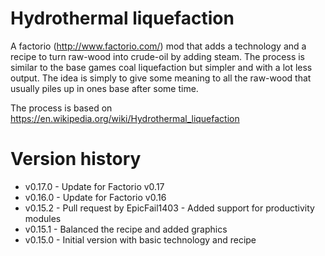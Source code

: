 # Hydrothermal liquefaction

A factorio (http://www.factorio.com/) mod that adds a technology and a recipe to turn raw-wood into crude-oil by adding steam. The process is similar to the base games coal liquefaction but simpler and with a lot less output. The idea is simply to give some meaning to all the raw-wood that usually piles up in ones base after some time.

The process is based on https://en.wikipedia.org/wiki/Hydrothermal_liquefaction

# Version history
* v0.17.0 - Update for Factorio v0.17
* v0.16.0 - Update for Factorio v0.16
* v0.15.2 - Pull request by EpicFail1403 - Added support for productivity modules
* v0.15.1 - Balanced the recipe and added graphics
* v0.15.0 - Initial version with basic technology and recipe
